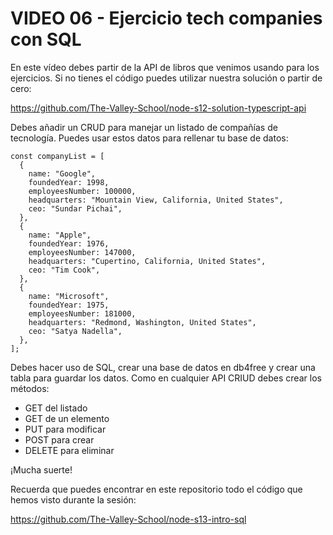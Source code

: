 # VIDEO 06 - Ejercicio tech companies con SQL

En este vídeo debes partir de la API de libros que venimos usando para los ejercicios. Si no tienes el código puedes utilizar nuestra solución o partir de cero:

<https://github.com/The-Valley-School/node-s12-solution-typescript-api>

Debes añadir un CRUD para manejar un listado de compañías de tecnología. Puedes usar estos datos para rellenar tu base de datos:

```tsx
const companyList = [
  {
    name: "Google",
    foundedYear: 1998,
    employeesNumber: 100000,
    headquarters: "Mountain View, California, United States",
    ceo: "Sundar Pichai",
  },
  {
    name: "Apple",
    foundedYear: 1976,
    employeesNumber: 147000,
    headquarters: "Cupertino, California, United States",
    ceo: "Tim Cook",
  },
  {
    name: "Microsoft",
    foundedYear: 1975,
    employeesNumber: 181000,
    headquarters: "Redmond, Washington, United States",
    ceo: "Satya Nadella",
  },
];
```

Debes hacer uso de SQL, crear una base de datos en db4free y crear una tabla para guardar los datos. Como en cualquier API CRIUD debes crear los métodos:

- GET del listado
- GET de un elemento
- PUT para modificar
- POST para crear
- DELETE para eliminar

¡Mucha suerte!

Recuerda que puedes encontrar en este repositorio todo el código que hemos visto durante la sesión:

<https://github.com/The-Valley-School/node-s13-intro-sql>
